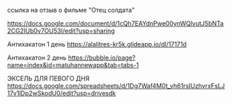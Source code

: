 
ссылка на отзыв о фильме "Отец солдата"

https://docs.google.com/document/d/1cQh7EAYdnPwe00ynWQlvutJ5bNTa2CG2IUb0v7OU53I/edit?usp=sharing

Антихакатон 1 день
https://alalitres-kr5k.glideapp.io/dl/17171d

Антихакатон 2 день 
https://bubble.io/page?name=index&id=matuhannewapp&tab=tabs-1

ЭКСЕЛЬ ДЛЯ ПЕВОГО ДНЯ
https://docs.google.com/spreadsheets/d/1Dg7Waf4M0t_vh61rsIUzhyrxFsLJ17v1lDp2wSkodU0/edit?usp=drivesdk 
